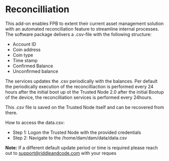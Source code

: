 # Reconcilliation

This add-on enables FPB to extent their current asset management solution with an automated reconciliation feature to streamline internal processes. The software package delivers a .csv-file with the following structure:

* Account ID
* Coin address
* Coin type
* Time stamp
* Confirmed Balance
* Unconfirmed balance

The services updates the .csv periodically with the balances.
Per default the periodically execution of the reconcilliaction is performed every 24 hours after the initial boot up ot the Trusted Node 2.0 after the initial Bootup of the device, the reconcilliation services is performed every 24hours. 

This .csv file is saved on the Trusted Node itself and can be recovered from there.

How to access the data.csv:

* Step 1: Logon the Trusted Node with the provided credentials
* Step 2: Navigate to the /home/dam/dam/data/data.csv

**Note:** If a different default update period or time is required please reach out to support@riddleandcode.com with your reques